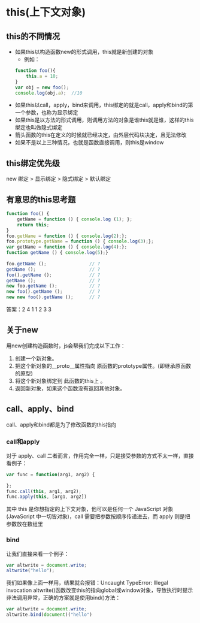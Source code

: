 # this(上下文对象)
## this的不同情况
- 如果this以构造函数new的形式调用，this就是新创建的对象
	- 例如：
	```javascript
	function foo(){
    	this.a = 10;
	}
	var obj = new foo();
	console.log(obj.a);  //10
	```
- 如果this以call，apply，bind来调用，this绑定的就是call，apply和bind的第一个参数，也称为显示绑定
- 如果this是以方法的形式调用，则调用方法的对象是谁this就是谁，这样的this绑定也叫做隐式绑定
- 箭头函数的this在定义的时候就已经决定，由外层代码块决定，且无法修改
- 如果不是以上三种情况，也就是函数直接调用，则this是window

## this绑定优先级
new 绑定 > 显示绑定 > 隐式绑定 > 默认绑定

## 有意思的this思考题
```javascript
function foo() {
    getName = function () { console.log (1); };
    return this;
}
foo.getName = function () { console.log(2);};
foo.prototype.getName = function () { console.log(3);};
var getName = function () { console.log(4);};
function getName () { console.log(5);}
 
foo.getName ();                // ?
getName ();                    // ?
foo().getName ();              // ?
getName ();                    // ?
new foo.getName ();            // ?
new foo().getName ();          // ?
new new foo().getName ();      // ?
```
答案：2 4 1 1 2 3 3
## 关于new
用new创建构造函数时，js会帮我们完成以下工作：
1. 创建一个新对象。
2. 把这个新对象的__proto__属性指向 原函数的prototype属性。(即继承原函数的原型)
3. 将这个新对象绑定到 此函数的this上 。
4. 返回新对象，如果这个函数没有返回其他对象。

## call、apply、bind
call、apply和bind都是为了修改函数的this指向
### call和apply
对于 apply、call 二者而言，作用完全一样，只是接受参数的方式不太一样，直接看例子：
```javascript
var func = function(arg1, arg2) {
     
};
func.call(this, arg1, arg2);
func.apply(this, [arg1, arg2])
```
其中 this 是你想指定的上下文对象，他可以是任何一个 JavaScript 对象(JavaScript 中一切皆对象)，call 需要把参数按顺序传递进去，而 apply 则是把参数放在数组里
### bind
让我们直接来看一个例子：
```javascript
var altwrite = document.write;
altwrite("hello");
```
我们如果像上面一样用，结果就会报错：Uncaught TypeError: Illegal invocation
altwrite()函数改变this的指向global或window对象，导致执行时提示非法调用异常，正确的方案就是使用bind()方法：
```javascript
var altwrite = document.write;
altwrite.bind(document)("hello")
```